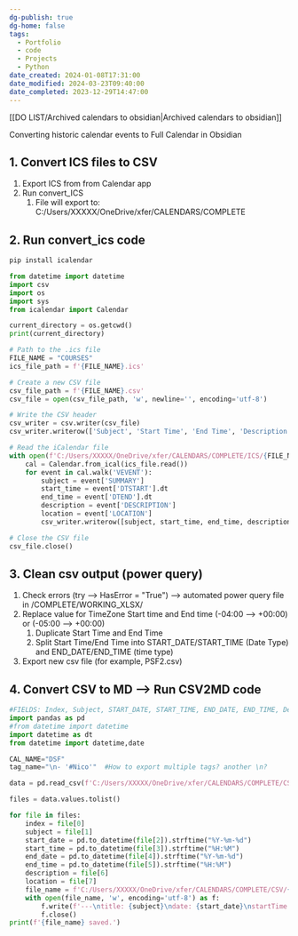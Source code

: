 ```yaml
---
dg-publish: true
dg-home: false
tags:
  - Portfolio
  - code
  - Projects
  - Python
date_created: 2024-01-08T17:31:00
date_modified: 2024-03-23T09:40:00
date_completed: 2023-12-29T14:47:00
---
```

[[DO LIST/Archived calendars to obsidian\|Archived calendars to obsidian]]

Converting historic calendar events to Full Calendar in Obsidian

## 1. Convert ICS files to CSV
1. Export ICS from from  Calendar app
2. Run convert_ICS 
	1. File will export to: C:/Users/XXXXX/OneDrive/xfer/CALENDARS/COMPLETE
## 2. Run convert_ics code

```python
pip install icalendar

from datetime import datetime
import csv
import os
import sys
from icalendar import Calendar

current_directory = os.getcwd()
print(current_directory)

# Path to the .ics file
FILE_NAME = "COURSES"
ics_file_path = f'{FILE_NAME}.ics'

# Create a new CSV file
csv_file_path = f'{FILE_NAME}.csv'
csv_file = open(csv_file_path, 'w', newline='', encoding='utf-8')

# Write the CSV header
csv_writer = csv.writer(csv_file)
csv_writer.writerow(['Subject', 'Start Time', 'End Time', 'Description','Location'])

# Read the iCalendar file
with open(f'C:/Users/XXXXX/OneDrive/xfer/CALENDARS/COMPLETE/ICS/{FILE_NAME}.ics', 'rb') as ics_file:
    cal = Calendar.from_ical(ics_file.read())
    for event in cal.walk('VEVENT'):
        subject = event['SUMMARY']
        start_time = event['DTSTART'].dt
        end_time = event['DTEND'].dt
        description = event['DESCRIPTION']
        location = event['LOCATION']
        csv_writer.writerow([subject, start_time, end_time, description, location])

# Close the CSV file
csv_file.close()
```


## 3. Clean csv output (power query)
1) Check errors (try --> HasError = "True") --> automated power query file in /COMPLETE/WORKING_XLSX/
2) Replace value for TimeZone Start time and End time (-04:00 --> +00:00) or (-05:00 --> +00:00)
	1) Duplicate Start Time and End Time
	2) Split Start Time/End Time into START_DATE/START_TIME (Date Type) and END_DATE/END_TIME (time type)
3) Export new csv file (for example, PSF2.csv)

## 4. Convert CSV to MD --> Run CSV2MD code
```python
#FIELDS: Index, Subject, START_DATE, START_TIME, END_DATE, END_TIME, Description, Location
import pandas as pd
#from datetime import datetime
import datetime as dt
from datetime import datetime,date

CAL_NAME="DSF"
tag_name="\n- '#Nico'"  #How to export multiple tags? another \n?

data = pd.read_csv(f'C:/Users/XXXXX/OneDrive/xfer/CALENDARS/COMPLETE/CSV/{CAL_NAME}2.csv', delimiter=',')

files = data.values.tolist()

for file in files:
    index = file[0]
    subject = file[1]
    start_date = pd.to_datetime(file[2]).strftime("%Y-%m-%d")
    start_time = pd.to_datetime(file[3]).strftime("%H:%M")
    end_date = pd.to_datetime(file[4]).strftime("%Y-%m-%d")
    end_time = pd.to_datetime(file[5]).strftime("%H:%M")
    description = file[6]
    location = file[7]
    file_name = f'C:/Users/XXXXX/OneDrive/xfer/CALENDARS/COMPLETE/CSV/{CAL_NAME}/{start_date}_{index}_{CAL_NAME}.md'
    with open(file_name, 'w', encoding='utf-8') as f:
        f.write(f'---\ntitle: {subject}\ndate: {start_date}\nstartTime: {start_time}\ncompleted: {end_date}\nendTime: {end_time}\ntags:{tag_name}\n---\nIndex: {index}_{CAL_NAME}\nDescription: {description}\nLocation: {location}\n')
        f.close()
print(f'{file_name} saved.')
```









